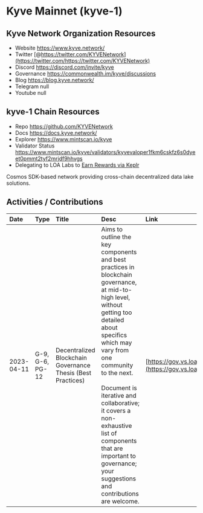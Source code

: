 # Kyve Mainnet (kyve-1)

## Kyve Network Organization Resources

* Website https://www.kyve.network/
* Twitter [@https://twitter.com/KYVENetwork](https://twitter.com/https://twitter.com/KYVENetwork)
* Discord https://discord.com/invite/kyve
* Governance https://commonwealth.im/kyve/discussions
* Blog https://blog.kyve.network/
* Telegram null
* Youtube null

## kyve-1 Chain Resources

* Repo https://github.com/KYVENetwork
* Docs https://docs.kyve.network/
* Explorer https://www.mintscan.io/kyve
* Validator Status https://www.mintscan.io/kyve/validators/kyvevaloper1fkm6cskfz6s0dyeet0pmmt2tyf2mrjdf9hhvgs
* Delegating to LOA Labs to [Earn Rewards via Keplr](https://wallet.keplr.app/chains/kyve?modal=validator&chain=kyve-1&validator_address=kyvevaloper1fkm6cskfz6s0dyeet0pmmt2tyf2mrjdf9hhvgs&referral=true)

Cosmos SDK-based network providing cross-chain decentralized data lake solutions. 

## Activities / Contributions
| Date | Type | Title | Desc | Link |
| :----------- | :---- | :------------ | :-------------------------------- | :---- |
| 2023-04-11 | G-9, G-6, PG-12 | Decentralized Blockchain Governance Thesis (Best Practices) | Aims to outline the key components and best practices in blockchain governance, at mid-to-high level, without getting too detailed about specifics which may vary from one community to the next.<br><br>Document is iterative and collaborative; it covers a non-exhaustive list of components that are important to governance; your suggestions and contributions are welcome. | [https://gov.vs.loalabs.io/](https://gov.vs.loalabs.io/) |